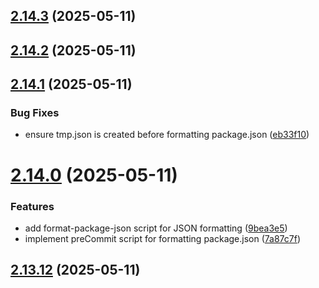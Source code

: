 ## [2.14.3](https://github.com/ghoshRitesh12/aniwatch-api/compare/v2.14.2...v2.14.3) (2025-05-11)



## [2.14.2](https://github.com/ghoshRitesh12/aniwatch-api/compare/v2.14.1...v2.14.2) (2025-05-11)



## [2.14.1](https://github.com/ghoshRitesh12/aniwatch-api/compare/v2.14.0...v2.14.1) (2025-05-11)


### Bug Fixes

* ensure tmp.json is created before formatting package.json ([eb33f10](https://github.com/ghoshRitesh12/aniwatch-api/commit/eb33f10478e2fc27c3821e589793b80de3a1617b))



# [2.14.0](https://github.com/ghoshRitesh12/aniwatch-api/compare/v2.13.12...v2.14.0) (2025-05-11)


### Features

* add format-package-json script for JSON formatting ([9bea3e5](https://github.com/ghoshRitesh12/aniwatch-api/commit/9bea3e51ca2fbab6515272735564ca34f19d2b59))
* implement preCommit script for formatting package.json ([7a87c7f](https://github.com/ghoshRitesh12/aniwatch-api/commit/7a87c7fa325b03df0e4e4924bad9eb17e3db3d12))



## [2.13.12](https://github.com/ghoshRitesh12/aniwatch-api/compare/v2.13.11...v2.13.12) (2025-05-11)



